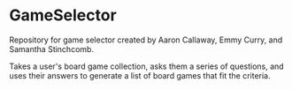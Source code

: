 # GameSelector
Repository for game selector created by Aaron Callaway, Emmy Curry, and Samantha Stinchcomb.

Takes a user's board game collection, asks them a series of questions, and uses their answers to generate a list of board games that fit the criteria.

